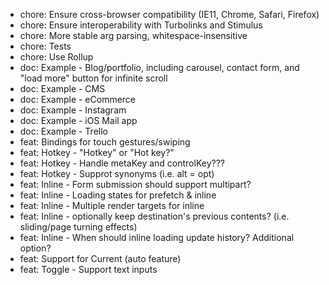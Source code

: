 - chore: Ensure cross-browser compatibility (IE11, Chrome, Safari, Firefox)
- chore: Ensure interoperability with Turbolinks and Stimulus
- chore: More stable arg parsing, whitespace-insensitive
- chore: Tests
- chore: Use Rollup
- doc: Example - Blog/portfolio, including carousel, contact form, and "load more" button for infinite scroll
- doc: Example - CMS
- doc: Example - eCommerce
- doc: Example - Instagram
- doc: Example - iOS Mail app
- doc: Example - Trello
- feat: Bindings for touch gestures/swiping
- feat: Hotkey - "Hotkey" or "Hot key?"
- feat: Hotkey - Handle metaKey and controlKey???
- feat: Hotkey - Supprot synonyms (i.e. alt = opt)
- feat: Inline - Form submission should support multipart?
- feat: Inline - Loading states for prefetch & inline
- feat: Inline - Multiple render targets for inline
- feat: Inline - optionally keep destination's previous contents? (i.e. sliding/page turning effects)
- feat: Inline - When should inline loading update history? Additional option?
- feat: Support for Current (auto feature)
- feat: Toggle - Support text inputs
